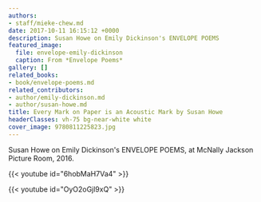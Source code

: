 ```yaml
---
authors:
- staff/mieke-chew.md
date: 2017-10-11 16:15:12 +0000
description: Susan Howe on Emily Dickinson's ENVELOPE POEMS
featured_image:
  file: envelope-emily-dickinson
  caption: From *Envelope Poems*
gallery: []
related_books:
- book/envelope-poems.md
related_contributors:
- author/emily-dickinson.md
- author/susan-howe.md
title: Every Mark on Paper is an Acoustic Mark by Susan Howe
headerClasses: vh-75 bg-near-white white
cover_image: 9780811225823.jpg
---
```



Susan Howe on Emily Dickinson's ENVELOPE POEMS, at McNally Jackson Picture Room, 2016.​​

{{< youtube id="6hobMaH7Va4" >}}

{{< youtube id="OyO2oGjl9xQ" >}}
